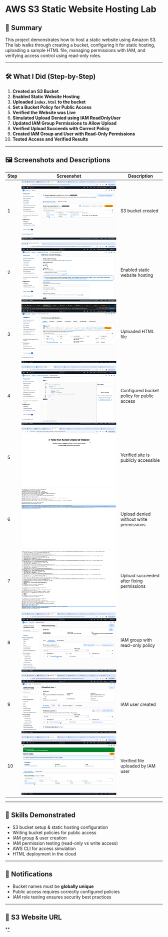 # AWS S3 Static Website Hosting Lab

## 📄 Summary
This project demonstrates how to host a static website using Amazon S3. The lab walks through creating a bucket, configuring it for static hosting, uploading a sample HTML file, managing permissions with IAM, and verifying access control using read-only roles.

---

## 🛠️ What I Did (Step-by-Step)

1. **Created an S3 Bucket**
2. **Enabled Static Website Hosting**
3. **Uploaded `index.html` to the bucket**
4. **Set a Bucket Policy for Public Access**
5. **Verified the Website was Live**
6. **Simulated Upload Denied using IAM ReadOnlyUser**
7. **Updated IAM Group Permissions to Allow Upload**
8. **Verified Upload Succeeds with Correct Policy**
9. **Created IAM Group and User with Read-Only Permissions**
10. **Tested Access and Verified Results**

---

## 🖼️ Screenshots and Descriptions

| Step | Screenshot | Description |
|------|------------|-------------|
| 1 | ![s3-bucket-created](screenshots/s3-bucket-created.png) | S3 bucket created |
| 2 | ![s3-enable-static-hosting](screenshots/s3-enable-static-hosting.png) | Enabled static website hosting |
| 3 | ![s3-html-upload-success](screenshots/s3-html-upload-success.png) | Uploaded HTML file |
| 4 | ![s3-bucket-policy](screenshots/s3-bucket-policy.png) | Configured bucket policy for public access |
| 5 | ![website-live](screenshots/website-live.png) | Verified site is publicly accessible |
| 6 | ![s3-upload-denied](screenshots/s3-upload-denied.png) | Upload denied without write permissions |
| 7 | ![s3-upload-allowed](screenshots/s3-upload-allowed.png) | Upload succeeded after fixing permissions |
| 8 | ![iam-group-s3readonly](screenshots/iam-group-s3readonly.png) | IAM group with read-only policy |
| 9 | ![iam-user-created](screenshots/iam-user-created.png) | IAM user created |
| 10 | ![s3-file-uploaded](screenshots/s3-file-uploaded.png) | Verified file uploaded by IAM user |

---

## 🧠 Skills Demonstrated

- S3 bucket setup & static hosting configuration
- Writing bucket policies for public access
- IAM group & user creation
- IAM permission testing (read-only vs write access)
- AWS CLI for access simulation
- HTML deployment in the cloud

---

## 🔔 Notifications

- Bucket names must be **globally unique**
- Public access requires correctly configured policies
- IAM role testing ensures security best practices

---

## 🔗 S3 Website URL

**[*](https://kendel-access-lab-bucket.s3.us-east-1.amazonaws.com/index.html)*
